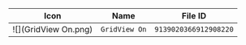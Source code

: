 | Icon | Name | File ID |
| ---  | ---  | ---     |
| ![](GridView On.png) | `GridView On` | `9139020366912908220` |
